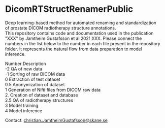 # DicomRTStructRenamerPublic
Deep learning-based method for automated renaming and standardization of prostate DICOM radiotherapy structure annotations. \
This repository contains code and documentation used in the publication "XXX" by Jamtheim Gustafsson et al 2021 XXX. Please connect the numbers in the list below to the number in each file present in the repository folder. It represents the natural flow from data preparation to model inference. 

Number  Description\
-2      QA of new data\
-1      Sorting of raw DICOM data\
0       Extraction of test dataset\
0.5     Anonymization of dataset\
1       Generation of Nifti files from DICOM raw data\
2.      Creation of dataset and database\
2.5     QA of radiotherapy structures \
3       Model training\
4       Model inference

Contact: christian.JamtheimGustafsson@skane.se


